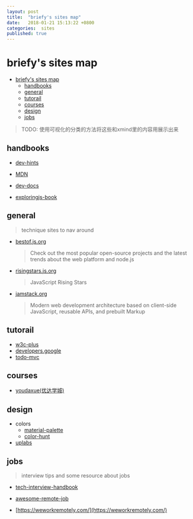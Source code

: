 ```yaml
---
layout: post
title:  "briefy's sites map"
date:   2018-01-21 15:13:22 +0800
categories:  sites
published: true
---
```

# briefy's sites map

- [briefy's sites map](#briefys-sites-map)
  - [handbooks](#handbooks)
  - [general](#general)
  - [tutorail](#tutorail)
  - [courses](#courses)
  - [design](#design)
  - [jobs](#jobs)

> TODO: 使用可视化的分类的方法将这些和xmind里的内容用展示出来

## handbooks

- [dev-hints](https://devhints.io/)
- [MDN](https://developer.mozilla.org/en-US/)
- [dev-docs](http://devdocs.io/)

- [exploringjs-book](http://exploringjs.com/es6/)

## general

> technique sites to nav around

- [bestof.js.org](https://bestof.js.org/)

    > Check out the most popular open-source projects and the latest trends about the web platform and node.js
- [risingstars.js.org](https://risingstars.js.org)

    > JavaScript Rising Stars

- [jamstack.org](https://jamstack.org/)

    > Modern web development architecture based on client-side JavaScript, reusable APIs, and prebuilt Markup

## tutorail

- [w3c-plus](https://www.w3cplus.com/)
- [developers.google](https://developers.google.com/web/)
- [todo-mvc](http://todomvc.com/)

## courses

- [youdaxue(优达学城)](http://www.youdaxue.com)

## design

- colors
  - [material-palette](https://www.materialpalette.com/)
  - [color-hunt](http://colorhunt.co/)
- [uplabs](https://www.uplabs.com/)

## jobs

> interview tips and some resource about jobs

- [tech-interview-handbook](https://github.com/yangshun/tech-interview-handbook)

- [awesome-remote-job](https://github.com/lukasz-madon/awesome-remote-job)
- [https://weworkremotely.com/](https://weworkremotely.com/)
